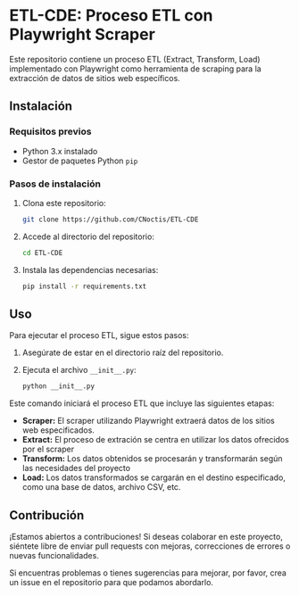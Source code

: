 # ETL-CDE: Proceso ETL con Playwright Scraper

Este repositorio contiene un proceso ETL (Extract, Transform, Load) implementado con Playwright como herramienta de scraping para la extracción de datos de sitios web específicos.

## Instalación

### Requisitos previos
- Python 3.x instalado
- Gestor de paquetes Python `pip`

### Pasos de instalación

1. Clona este repositorio:
    ```bash
    git clone https://github.com/CNoctis/ETL-CDE
    ```
   
2. Accede al directorio del repositorio:
    ```bash
    cd ETL-CDE
    ```

3. Instala las dependencias necesarias:
    ```bash
    pip install -r requirements.txt
    ```

## Uso

Para ejecutar el proceso ETL, sigue estos pasos:

1. Asegúrate de estar en el directorio raíz del repositorio.

2. Ejecuta el archivo `__init__.py`:
    ```bash
    python __init__.py
    ```

Este comando iniciará el proceso ETL que incluye las siguientes etapas:
- **Scraper:** El scraper utilizando Playwright extraerá datos de los sitios web especificados.
- **Extract:** El proceso de extración se centra en utilizar los datos ofrecidos por el scraper
- **Transform:** Los datos obtenidos se procesarán y transformarán según las necesidades del proyecto
- **Load:** Los datos transformados se cargarán en el destino especificado, como una base de datos, archivo CSV, etc.


## Contribución

¡Estamos abiertos a contribuciones! Si deseas colaborar en este proyecto, siéntete libre de enviar pull requests con mejoras, correcciones de errores o nuevas funcionalidades.

Si encuentras problemas o tienes sugerencias para mejorar, por favor, crea un issue en el repositorio para que podamos abordarlo.
